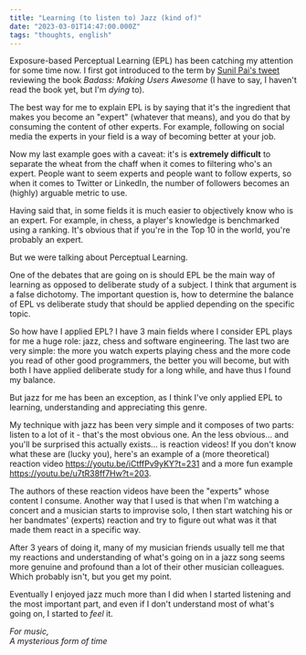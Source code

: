 ```yaml
---
title: "Learning (to listen to) Jazz (kind of)"
date: "2023-03-01T14:47:00.000Z"
tags: "thoughts, english"
---
```


Exposure-based Perceptual Learning (EPL) has been catching my attention for some time now. I first got introduced to the term by [Sunil Pai's tweet](https://twitter.com/threepointone/status/1593927529265504257) reviewing the book _Badass: Making Users Awesome_ (I have to say, I haven't read the book yet, but I'm _dying_ to).

The best way for me to explain EPL is by saying that it's the ingredient that makes you become an "expert" (whatever that means), and you do that by consuming the content of other experts. For example, following on social media the experts in your field is a way of becoming better at your job.

Now my last example goes with a caveat: it's is **extremely difficult** to separate the wheat from the chaff when it comes to filtering who's an expert. People want to seem experts and people want to follow experts, so when it comes to Twitter or LinkedIn, the number of followers becomes an (highly) arguable metric to use.

Having said that, in some fields it is much easier to objectively know who is an expert. For example, in chess, a player's knowledge is benchmarked using a ranking. It's obvious that if you're in the Top 10 in the world, you're probably an expert.

But we were talking about Perceptual Learning.

One of the debates that are going on is should EPL be the main way of learning as opposed to deliberate study of a subject. I think that argument is a false dichotomy. The important question is, how to determine the balance of EPL vs deliberate study that should be applied depending on the specific topic.

So how have I applied EPL? I have 3 main fields where I consider EPL plays for me a huge role: jazz, chess and software engineering. The last two are very simple: the more you watch experts playing chess and the more code you read of other good programmers, the better you will become, but with both I have applied deliberate study for a long while, and have thus I found my balance.

But jazz for me has been an exception, as I think I've only applied EPL to learning, understanding and appreciating this genre.

My technique with jazz has been very simple and it composes of two parts: listen to a lot of it - that's the most obvious one. An the less obvious... and you'll be surprised this actually exists... is reaction videos! If you don't know what these are (lucky you), here's an example of a (more theoretical) reaction video https://youtu.be/iCtffPv9yKY?t=231 and a more fun example https://youtu.be/u7tR38ff7Hw?t=203.

The authors of these reaction videos have been the "experts" whose content I consume. Another way that I used is that when I'm watching a concert and a musician starts to improvise solo, I then start watching his or her bandmates' (experts) reaction and try to figure out what was it that made them react in a specific way.

After 3 years of doing it, many of my musician friends usually tell me that my reactions and understanding of what's going on in a jazz song seems more genuine and profound than a lot of their other musician colleagues. Which probably isn't, but you get my point.

Eventually I enjoyed jazz much more than I did when I started listening and the most important part, and even if I don't understand most of what's going on, I started to _feel_ it.

_For music,_ <br />
_A mysterious form of time_

